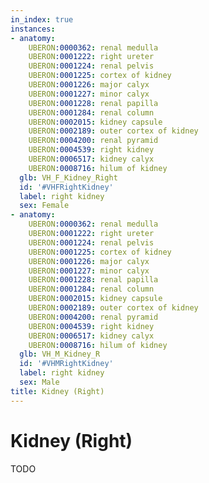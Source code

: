 ```yaml
---
in_index: true
instances:
- anatomy:
    UBERON:0000362: renal medulla
    UBERON:0001222: right ureter
    UBERON:0001224: renal pelvis
    UBERON:0001225: cortex of kidney
    UBERON:0001226: major calyx
    UBERON:0001227: minor calyx
    UBERON:0001228: renal papilla
    UBERON:0001284: renal column
    UBERON:0002015: kidney capsule
    UBERON:0002189: outer cortex of kidney
    UBERON:0004200: renal pyramid
    UBERON:0004539: right kidney
    UBERON:0006517: kidney calyx
    UBERON:0008716: hilum of kidney
  glb: VH_F_Kidney_Right
  id: '#VHFRightKidney'
  label: right kidney
  sex: Female
- anatomy:
    UBERON:0000362: renal medulla
    UBERON:0001222: right ureter
    UBERON:0001224: renal pelvis
    UBERON:0001225: cortex of kidney
    UBERON:0001226: major calyx
    UBERON:0001227: minor calyx
    UBERON:0001228: renal papilla
    UBERON:0001284: renal column
    UBERON:0002015: kidney capsule
    UBERON:0002189: outer cortex of kidney
    UBERON:0004200: renal pyramid
    UBERON:0004539: right kidney
    UBERON:0006517: kidney calyx
    UBERON:0008716: hilum of kidney
  glb: VH_M_Kidney_R
  id: '#VHMRightKidney'
  label: right kidney
  sex: Male
title: Kidney (Right)
---
```


# Kidney (Right)

TODO